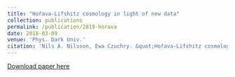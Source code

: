 ```yaml
---
title: "Hořava-Lifshitz cosmology in light of new data"
collection: publications
permalink: /publication/2019-horava
date: 2018-03-09
venue: 'Phys. Dark Univ.'
citation: 'Nils A. Nilsson, Ewa Czuchry. &quot;Hořava-Lifshitz cosmology in light of new data .&quot; <i>Phys. Dark Univ.</i>. 23 (2019) 100253 .'
---
```


[Download paper here](http://arxiv.org/pdf/1701.00533.pdf)

